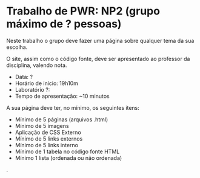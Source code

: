# Trabalho de PWR: NP2 (grupo máximo de ? pessoas)

Neste trabalho o grupo deve fazer uma página sobre qualquer tema da sua escolha.

O site, assim como o código fonte, deve ser apresentado ao professor da disciplina, valendo nota.

- Data:	?
- Horário de início:	19h10m
- Laboratório ?:
- Tempo de apresentação: ~10 minutos

A sua página deve ter, no mínimo, os seguintes itens:

- Mínimo de 5 páginas (arquivos .html)
- Mínimo de 5 imagens
- Aplicação de CSS Externo
- Mínimo de 5 links externos
- Mínimo de 5 links interno
- Mínimo de 1 tabela no código fonte HTML
- Mínimo 1 lista (ordenada ou não ordenada)











.
